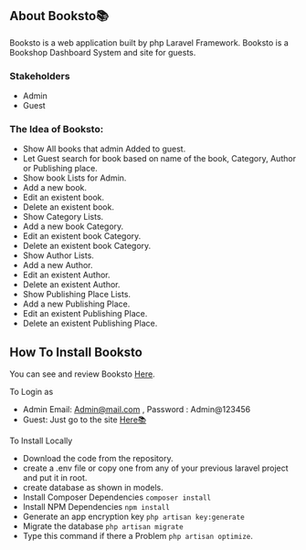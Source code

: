 ## About Booksto📚

Booksto is a web application built by php Laravel Framework. Booksto is a Bookshop Dashboard System and site for guests. 
### Stakeholders
- Admin
- Guest

### The Idea of Booksto:

- Show All books that admin Added to guest.
- Let Guest search for book based on  name of the book, Category, Author or Publishing place.
- Show book Lists for Admin.
- Add a new book.
- Edit an existent book.
- Delete an existent book.
- Show Category Lists.
- Add a new book Category.
- Edit an existent book Category.
- Delete an existent book Category.
- Show Author Lists.
- Add a new Author.
- Edit an existent Author.
- Delete an existent Author.
- Show Publishing Place Lists.
- Add a new Publishing Place.
- Edit an existent Publishing Place.
- Delete an existent Publishing Place.

## How To Install Booksto
You can see and review Booksto [Here](https://aqueous-garden-09347.herokuapp.com/).

To Login as 
- Admin Email: Admin@mail.com , Password : Admin@123456
- Guest: Just go to the site [Here📚](https://aqueous-garden-09347.herokuapp.com/)

To Install Locally 
-  Download the code from the repository.
-  create a .env file or copy one from any of your previous laravel project and put it in root.
-  create database as shown in models.
-  Install Composer Dependencies `composer install`
-  Install NPM Dependencies `npm install`
-  Generate an app encryption key `php artisan key:generate`
-  Migrate the database `php artisan migrate`
-  Type this command if there a Problem `php artisan optimize`.


